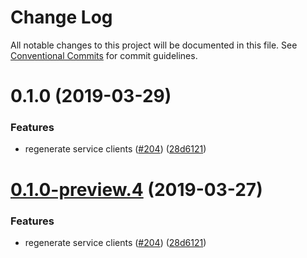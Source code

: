 # Change Log

All notable changes to this project will be documented in this file.
See [Conventional Commits](https://conventionalcommits.org) for commit guidelines.

# 0.1.0 (2019-03-29)


### Features

* regenerate service clients ([#204](https://github.com/AllanFly120/aws-sdk-js-v3-private/issues/204)) ([28d6121](https://github.com/AllanFly120/aws-sdk-js-v3-private/commit/28d6121))





# [0.1.0-preview.4](https://github.com/aws/aws-sdk-js-v3/compare/@aws-sdk/client-glacier-node@0.1.0-preview.3...@aws-sdk/client-glacier-node@0.1.0-preview.4) (2019-03-27)


### Features

* regenerate service clients ([#204](https://github.com/aws/aws-sdk-js-v3/issues/204)) ([28d6121](https://github.com/aws/aws-sdk-js-v3/commit/28d6121))
